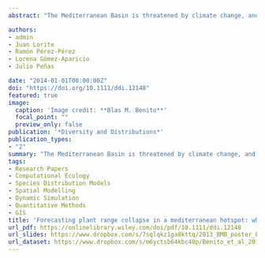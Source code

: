 ```yaml
---
abstract: "The Mediterranean Basin is threatened by climate change, and there is an urgent need for studies to determine the risk of plant range shift and potential extinction. In this study, we simulate potential range shifts of 176 plant species to perform a detailed prognosis of critical range decline and extinction in a transformed mediterranean landscape. Particularly, we seek to answer two pivotal questions: (1) what are the general plant‐extinction patterns we should expect in mediterranean landscapes during the 21st century? and (2) does dispersal ability prevent extinction under climate change?. We gathered information on the dispersal traits of 176 plant species (dispersal vector, average and maximum dispersal distances, shape of the dispersal kernel). We used these data to feed a stochastic dynamic species distribution model (a combination of a cellular automaton with an ensemble of species distribution models) to simulate plant range shift under climate change with realistic dispersal under two different warming scenarios. We compared dispersal and non‐dispersal simulations to assess the influence that climate change and species‐distribution characteristics exert on plant‐extinction patterns. The dispersal simulation showed a lower percentage of extinct (−1%) and quasi‐extinct species (−19%) than did the non‐dispersal simulation. Summer temperatures of 37 °C and 33 °C, respectively, accelerated the critical range decline and extinction rates. The average elevation of the plant populations was the variable with the highest influence on extinction probability. Stochastic dynamic species distribution models proved to be useful when there was lack of data on dispersal distances and population dynamics. Dispersal ability showed minor effectiveness in preventing extinction, but greatly reduced the likelihood of critical range decline for a significant percentage of species."

authors:
- admin
- Juan Lorite
- Ramón Pérez-Pérez
- Lorena Gómez-Aparicio
- Julio Peñas

date: "2014-01-01T00:00:00Z"
doi: "https://doi.org/10.1111/ddi.12148"
featured: true
image:
  caption: 'Image credit: **Blas M. Benito**'
  focal_point: ""
  preview_only: false
publication: '*Diversity and Distributions*'
publication_types:
- "2"
summary: "The Mediterranean Basin is threatened by climate change, and there is an urgent need for studies to determine the risk of plant range shift and potential extinction. In this study, we simulate potential range shifts of 176 plant species to perform a detailed prognosis of critical range decline and extinction in a transformed mediterranean landscape. Particularly, we seek to answer two pivotal questions: (1) what are the general plant‐extinction patterns we should expect in mediterranean landscapes during the 21st century? and (2) does dispersal ability prevent extinction under climate change?."
tags:
- Research Papers
- Computational Ecology
- Species Distribution Models
- Spatial Modelling
- Dynamic Simulation
- Quantitative Methods
- GIS
title: 'Forecasting plant range collapse in a mediterranean hotspot: when dispersal uncertainties matter'
url_pdf: https://onlinelibrary.wiley.com/doi/pdf/10.1111/ddi.12148
url_slides: https://www.dropbox.com/s/7sqlqkz1ga8kttq/2013_BMB_poster_ECOGENES.pdf?dl=1
url_dataset: https://www.dropbox.com/s/m6yctsb64kbc40p/Benito_et_al_2013_Appendix.xls?dl=1
---
```



